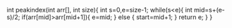 int peakindex(int arr[], int size){
int s=0,e=size-1;
while(s<e){
int mid=s+(e-s)/2;
if(arr[mid]>arr[mid+1]){
e=mid;
}
else {
start=mid+1;
}
return e;
}
}